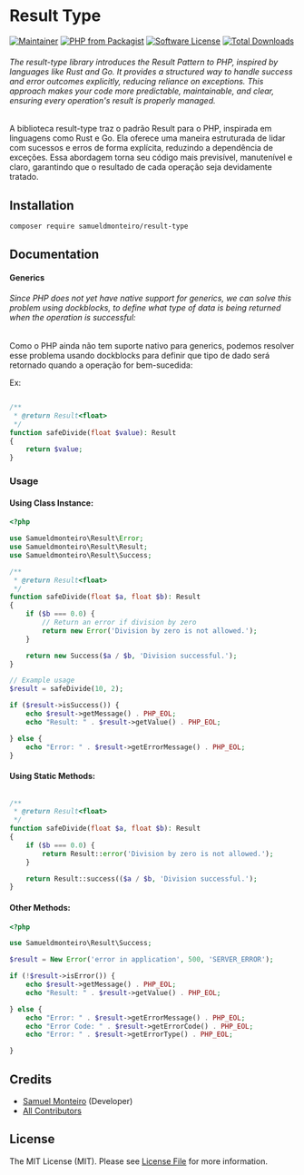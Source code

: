 # Result Type

[![Maintainer](http://img.shields.io/badge/maintainer-@samueldmonteiro-blue.svg?style=flat-square)](https://www.linkedin.com/in/samuel-m-4a4432250/)
[![PHP from Packagist](https://img.shields.io/packagist/php-v/samueldmonteiro/result-type.svg?style=flat-square)](https://packagist.org/packages/samueldmonteiro/result-type)
[![Software License](https://img.shields.io/badge/license-MIT-brightgreen.svg?style=flat-square)](LICENSE)
[![Total Downloads](https://img.shields.io/packagist/dt/samueldmonteiro/result-type.svg?style=flat-square)](https://packagist.org/packages/samueldmonteiro/result-type)

###### The result-type library introduces the Result Pattern to PHP, inspired by languages like Rust and Go. It provides a structured way to handle success and error outcomes explicitly, reducing reliance on exceptions. This approach makes your code more predictable, maintainable, and clear, ensuring every operation's result is properly managed.

A biblioteca result-type traz o padrão Result para o PHP, inspirada em linguagens como Rust e Go. Ela oferece uma maneira estruturada de lidar com sucessos e erros de forma explícita, reduzindo a dependência de exceções. Essa abordagem torna seu código mais previsível, manutenível e claro, garantindo que o resultado de cada operação seja devidamente tratado.

## Installation

```bash
composer require samueldmonteiro/result-type
```

## Documentation

#### Generics

###### Since PHP does not yet have native support for generics, we can solve this problem using dockblocks, to define what type of data is being returned when the operation is successful:

Como o PHP ainda não tem suporte nativo para generics, podemos resolver esse problema usando dockblocks para definir que tipo de dado será retornado quando a operação for bem-sucedida:

Ex: 
```php

/**
 * @return Result<float>
 */
function safeDivide(float $value): Result
{
    return $value;
}

```
### Usage

#### Using Class Instance:

```php
<?php

use Samueldmonteiro\Result\Error;
use Samueldmonteiro\Result\Result;
use Samueldmonteiro\Result\Success;

/**
 * @return Result<float>
 */
function safeDivide(float $a, float $b): Result
{
    if ($b === 0.0) {
        // Return an error if division by zero
        return new Error('Division by zero is not allowed.');
    }

    return new Success($a / $b, 'Division successful.');
}

// Example usage
$result = safeDivide(10, 2);

if ($result->isSuccess()) {
    echo $result->getMessage() . PHP_EOL; 
    echo "Result: " . $result->getValue() . PHP_EOL;

} else {
    echo "Error: " . $result->getErrorMessage() . PHP_EOL; 
}
```

#### Using Static Methods:

```php

/**
 * @return Result<float>
 */
function safeDivide(float $a, float $b): Result
{
    if ($b === 0.0) {
        return Result::error('Division by zero is not allowed.');
    }

    return Result::success(($a / $b, 'Division successful.');
}
```

#### Other Methods:

```php
<?php

use Samueldmonteiro\Result\Success;

$result = New Error('error in application', 500, 'SERVER_ERROR');

if (!$result->isError()) {
    echo $result->getMessage() . PHP_EOL; 
    echo "Result: " . $result->getValue() . PHP_EOL;

} else {
    echo "Error: " . $result->getErrorMessage() . PHP_EOL;
    echo "Error Code: " . $result->getErrorCode() . PHP_EOL; 
    echo "Error: " . $result->getErrorType() . PHP_EOL; 

}
```


## Credits

- [Samuel Monteiro](https://github.com/samueldmonteiro) (Developer)
- [All Contributors](https://github.com/samueldmonteiro/result-type/contributors)

## License

The MIT License (MIT). Please see [License File](https://github.com/samueldmonteiro/result-type/blob/main/LICENSE) for more
information.
